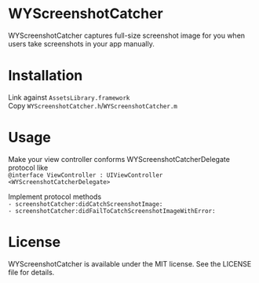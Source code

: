 WYScreenshotCatcher
===================

WYScreenshotCatcher captures full-size screenshot image for you when users take screenshots in your app manually.

Installation
============
Link against `AssetsLibrary.framework`<br />
Copy `WYScreenshotCatcher.h`/`WYScreenshotCatcher.m`<br />

Usage
=====
Make your view controller conforms WYScreenshotCatcherDelegate protocol like<br />
`@interface ViewController : UIViewController <WYScreenshotCatcherDelegate>`<br />

Implement protocol methods<br />
`- screenshotCatcher:didCatchScreenshotImage:`<br />
`- screenshotCatcher:didFailToCatchScreenshotImageWithError:`<br />

License
=======
WYScreenshotCatcher is available under the MIT license. See the LICENSE file for details.
